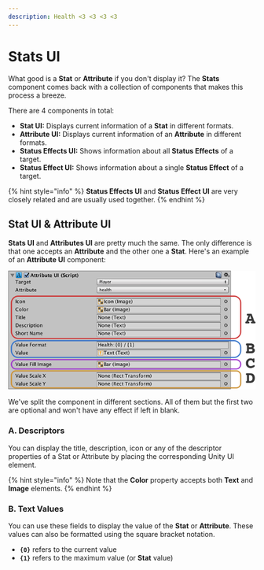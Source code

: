 ```yaml
---
description: Health <3 <3 <3 <3
---
```


# Stats UI

What good is a **Stat** or **Attribute** if you don't display it? The **Stats** component comes back with a collection of components that makes this process a breeze.

There are 4 components in total:

* **Stat UI:** Displays current information of a **Stat** in different formats.
* **Attribute UI:** Displays current information of an **Attribute** in different formats.
* **Status Effects UI:** Shows information about all **Status Effects** of a target.
* **Status Effect UI:** Shows information about a single **Status Effect** of a target.

{% hint style="info" %}
**Status Effects UI** and **Status Effect UI** are very closely related and are usually used together.
{% endhint %}

## Stat UI & Attribute UI

**Stats UI** and **Attributes UI** are pretty much the same. The only difference is that one accepts an **Attribute** and the other one a **Stat**. Here's an example of an **Attribute UI** component:

![\(Attributes UI component\)](../../.gitbook/assets/attributes-ui.png)

We've split the component in different sections. All of them but the first two are optional and won't have any effect if left in blank.

### A. Descriptors

You can display the title, description, icon or any of the descriptor properties of a Stat or Attribute by placing the corresponding Unity UI element.

{% hint style="info" %}
Note that the **Color** property accepts both **Text** and **Image** elements.
{% endhint %}

### B. Text Values

You can use these fields to display the value of the **Stat** or **Attribute**. These values can also be formatted using the square bracket notation.

* **`{0}`** refers to the current value
* **`{1}`** refers to the maximum value \(or **Stat** value\)

 

